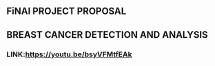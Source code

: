 

## FiNAl PROJECT PROPOSAL

## BREAST CANCER DETECTION AND ANALYSIS

### LINK:https://youtu.be/bsyVFMtfEAk

#### 